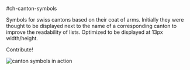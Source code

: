 
#ch-canton-symbols

Symbols for swiss cantons based on their coat of arms. Initially they were thought to be displayed next to the name of a corresponding canton to improve the readability of lists. Optimized to be displayed at 13px width/height.

Contribute!

![canton symbols in action](https://github.com/nzzdev/ch-canton-symbols/example.png)
